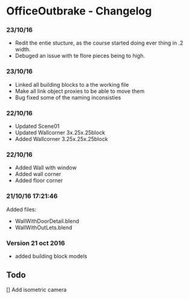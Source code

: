 # OfficeOutbrake - Changelog

### 23/10/16
* Redit the entie stucture, as the course started doing ever thing in .2 width.
* Debuged an issue with te flore pieces being to high.
	

### 23/10/16
* Linked all building blocks to a the working file
* Make all link object proxies to be able to move them
* Bug fixed some of the naming inconsisties


### 22/10/16
* Updated Scene01
* Updated Wallcorner 3x.25x.25block
* Added Wallcorner 3.25x.25x.25block


### 22/10/16
* Added Wall with window
* Added wall corner
* Added floor corner


### 21/10/16 17:21:46 
Added files:
* WallWithDoorDetail.blend
* WallWithOutLets.blend


### Version 21 oct 2016
* added building block models


## Todo

[] Add isometric camera
